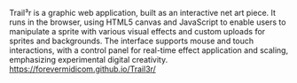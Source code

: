 Trail³r is a graphic web application, built as an interactive net art piece. It runs in the browser, using HTML5 canvas and JavaScript to enable users to manipulate a sprite with various visual effects and custom uploads for sprites and backgrounds. The interface supports mouse and touch interactions, with a control panel for real-time effect application and scaling, emphasizing experimental digital creativity.
https://forevermidicom.github.io/Trail3r/
